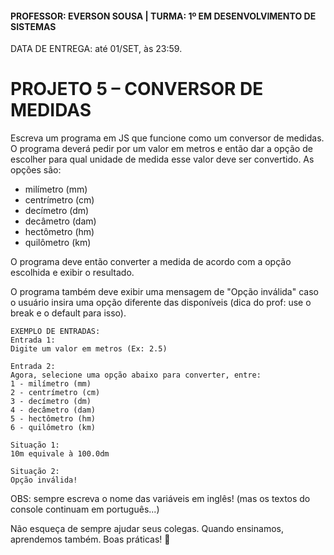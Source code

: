 #### PROFESSOR: EVERSON SOUSA | TURMA: 1º EM DESENVOLVIMENTO DE SISTEMAS

DATA DE ENTREGA: até 01/SET, às 23:59.
# PROJETO 5 – CONVERSOR DE MEDIDAS

Escreva um programa em JS que funcione como um conversor de medidas. O programa deverá pedir por um valor em metros e então dar a opção de escolher para qual unidade de medida esse valor deve ser convertido. As opções são:
- milímetro (mm)
- centrímetro (cm)
- decímetro (dm)
- decâmetro (dam)
- hectômetro (hm)
- quilômetro (km)

O programa deve então converter a medida de acordo com a opção escolhida e exibir o resultado.

O programa também deve exibir uma mensagem de "Opção inválida" caso o usuário insira uma opção diferente das disponíveis (dica do prof: use o break e o default para isso).

```
EXEMPLO DE ENTRADAS:
Entrada 1:
Digite um valor em metros (Ex: 2.5)

Entrada 2:
Agora, selecione uma opção abaixo para converter, entre:
1 - milímetro (mm)
2 - centrímetro (cm)
3 - decímetro (dm)
4 - decâmetro (dam)
5 - hectômetro (hm)
6 - quilômetro (km)

Situação 1:
10m equivale à 100.0dm

Situação 2:
Opção inválida!
```

OBS: sempre escreva o nome das variáveis em inglês! (mas os textos do console continuam em português...)

Não esqueça de sempre ajudar seus colegas. Quando ensinamos, aprendemos também.
Boas práticas! :call_me_hand:
